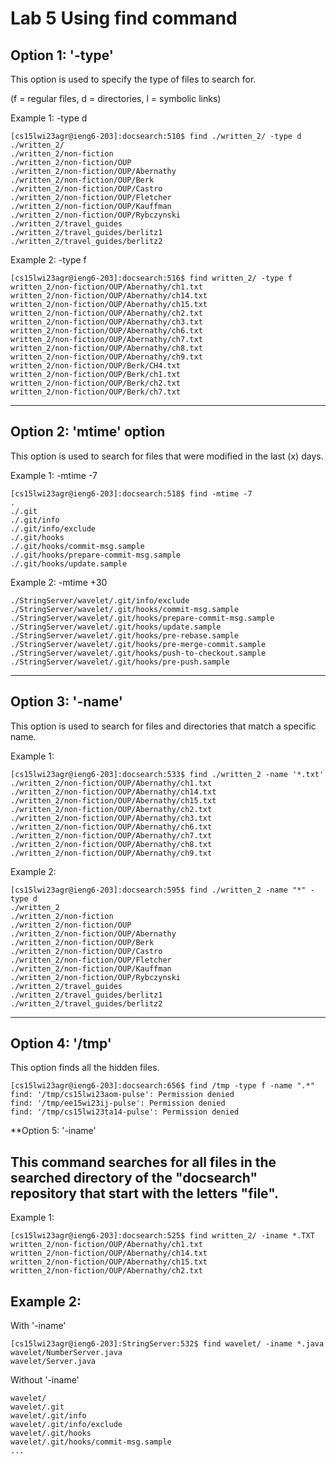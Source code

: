 # Lab 5 Using find command

**Option 1: '-type'**
---
This option is used to specify the type of files to search for.
>
(f = regular files, d = directories, l = symbolic links)
>
Example 1: -type d
```
[cs15lwi23agr@ieng6-203]:docsearch:510$ find ./written_2/ -type d
./written_2/
./written_2/non-fiction
./written_2/non-fiction/OUP
./written_2/non-fiction/OUP/Abernathy
./written_2/non-fiction/OUP/Berk
./written_2/non-fiction/OUP/Castro
./written_2/non-fiction/OUP/Fletcher
./written_2/non-fiction/OUP/Kauffman
./written_2/non-fiction/OUP/Rybczynski
./written_2/travel_guides
./written_2/travel_guides/berlitz1
./written_2/travel_guides/berlitz2
```
 Example 2: -type f
 ```
 [cs15lwi23agr@ieng6-203]:docsearch:516$ find written_2/ -type f
written_2/non-fiction/OUP/Abernathy/ch1.txt
written_2/non-fiction/OUP/Abernathy/ch14.txt
written_2/non-fiction/OUP/Abernathy/ch15.txt
written_2/non-fiction/OUP/Abernathy/ch2.txt
written_2/non-fiction/OUP/Abernathy/ch3.txt
written_2/non-fiction/OUP/Abernathy/ch6.txt
written_2/non-fiction/OUP/Abernathy/ch7.txt
written_2/non-fiction/OUP/Abernathy/ch8.txt
written_2/non-fiction/OUP/Abernathy/ch9.txt
written_2/non-fiction/OUP/Berk/CH4.txt
written_2/non-fiction/OUP/Berk/ch1.txt
written_2/non-fiction/OUP/Berk/ch2.txt
written_2/non-fiction/OUP/Berk/ch7.txt
 ```
 ---
 **Option 2: 'mtime' option**
 ---
 This option is used to search for files that were modified in the last (x) days.
 >
 Example 1: -mtime -7
 >
 ```
 [cs15lwi23agr@ieng6-203]:docsearch:518$ find -mtime -7
.
./.git
./.git/info
./.git/info/exclude
./.git/hooks
./.git/hooks/commit-msg.sample
./.git/hooks/prepare-commit-msg.sample
./.git/hooks/update.sample
 ```

Example 2: -mtime +30
>
```[cs15lwi23agr@ieng6-203]:~:583$ find ./StringServer -type f -mtime +30
./StringServer/wavelet/.git/info/exclude
./StringServer/wavelet/.git/hooks/commit-msg.sample
./StringServer/wavelet/.git/hooks/prepare-commit-msg.sample
./StringServer/wavelet/.git/hooks/update.sample
./StringServer/wavelet/.git/hooks/pre-rebase.sample
./StringServer/wavelet/.git/hooks/pre-merge-commit.sample
./StringServer/wavelet/.git/hooks/push-to-checkout.sample
./StringServer/wavelet/.git/hooks/pre-push.sample
```
---
**Option 3: '-name'**
---
This option is used to search for files and directories that match a specific name.
>
Example 1:
```
[cs15lwi23agr@ieng6-203]:docsearch:533$ find ./written_2 -name '*.txt'
./written_2/non-fiction/OUP/Abernathy/ch1.txt
./written_2/non-fiction/OUP/Abernathy/ch14.txt
./written_2/non-fiction/OUP/Abernathy/ch15.txt
./written_2/non-fiction/OUP/Abernathy/ch2.txt
./written_2/non-fiction/OUP/Abernathy/ch3.txt
./written_2/non-fiction/OUP/Abernathy/ch6.txt
./written_2/non-fiction/OUP/Abernathy/ch7.txt
./written_2/non-fiction/OUP/Abernathy/ch8.txt
./written_2/non-fiction/OUP/Abernathy/ch9.txt
```
Example 2:
```
[cs15lwi23agr@ieng6-203]:docsearch:595$ find ./written_2 -name "*" -type d
./written_2
./written_2/non-fiction
./written_2/non-fiction/OUP
./written_2/non-fiction/OUP/Abernathy
./written_2/non-fiction/OUP/Berk
./written_2/non-fiction/OUP/Castro
./written_2/non-fiction/OUP/Fletcher
./written_2/non-fiction/OUP/Kauffman
./written_2/non-fiction/OUP/Rybczynski
./written_2/travel_guides
./written_2/travel_guides/berlitz1
./written_2/travel_guides/berlitz2
```
---
**Option 4: '/tmp'**
---
This option finds all the hidden files.
```
[cs15lwi23agr@ieng6-203]:docsearch:656$ find /tmp -type f -name ".*"
find: '/tmp/cs15lwi23aom-pulse': Permission denied
find: '/tmp/ee15wi23ij-pulse': Permission denied
find: '/tmp/cs15lwi23ta14-pulse': Permission denied
```
**Option 5: '-iname'

>
This command searches for all files in the searched directory of the "docsearch" repository that start with the letters "file".
---
Example 1:

```
[cs15lwi23agr@ieng6-203]:docsearch:525$ find written_2/ -iname *.TXT
written_2/non-fiction/OUP/Abernathy/ch1.txt
written_2/non-fiction/OUP/Abernathy/ch14.txt
written_2/non-fiction/OUP/Abernathy/ch15.txt
written_2/non-fiction/OUP/Abernathy/ch2.txt
```
Example 2:
---
With '-iname'
```
[cs15lwi23agr@ieng6-203]:StringServer:532$ find wavelet/ -iname *.java
wavelet/NumberServer.java
wavelet/Server.java
```
Without '-iname'
```[cs15lwi23agr@ieng6-203]:StringServer:537$ find wavelet/ *.java
wavelet/
wavelet/.git
wavelet/.git/info
wavelet/.git/info/exclude
wavelet/.git/hooks
wavelet/.git/hooks/commit-msg.sample
...
```
 
